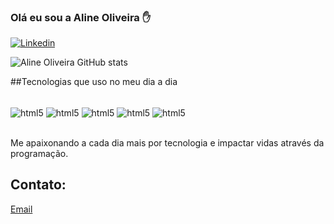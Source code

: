 ### Olá eu sou a Aline Oliveira ✋

[![Linkedin](https://img.shields.io/badge/LinkedIn-0077B5?style=for-the-badge&logo=linkedin&logoColor=white)](https://www.linkedin.com/in/aline-oliveira-0a5247249/)

![Aline Oliveira GitHub stats](https://github-readme-stats.vercel.app/api?username=Aline-10liveira&show_icons=true&theme=radical)

##Tecnologias que uso no meu dia a dia

<div style="display: inline_block"><br/>
<img align="center" alt="html5" src="https://img.shields.io/badge/HTML5-E34F26?style=for-the-badge&logo=html5&logoColor=white"/> 
<img align="center" alt="html5" src="https://img.shields.io/badge/CSS-239120?&style=for-the-badge&logo=css3&logoColor=white"/> 
<img align="center" alt="html5" src="https://img.shields.io/badge/JavaScript-F7DF1E?style=for-the-badge&logo=javascript&logoColor=black"/> 
<img align="center" alt="html5" src="https://img.shields.io/badge/Node.js-43853D?style=for-the-badge&logo=node.js&logoColor=white"/> 
<img align="center" alt="html5" src="https://img.shields.io/badge/TypeScript-007ACC?style=for-the-badge&logo=typescript&logoColor=white"/> 
</div><br/>

Me apaixonando a cada dia mais por tecnologia e impactar vidas através da programação.

## Contato:
[Email](https://contatoalineoliveira10@gmail.com)



